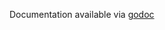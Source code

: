 Documentation available via [godoc](https://godoc.org/github.com/Cloverhound/beeline-go/wrappers/hnygoji)
